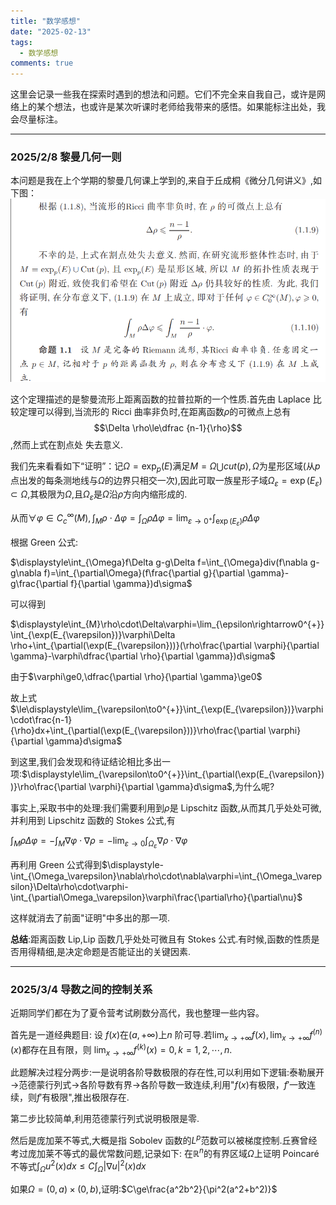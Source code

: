 ```yaml
---
title: "数学感想"
date: "2025-02-13"
tags:
  - 数学感想
comments: true
---
```


这里会记录一些我在探索时遇到的想法和问题。它们不完全来自我自己，或许是网络上的某个想法，也或许是某次听课时老师给我带来的感悟。如果能标注出处，我会尽量标注。

---

### 2025/2/8 黎曼几何一则

本问题是我在上个学期的黎曼几何课上学到的,来自于丘成桐《微分几何讲义》,如下图：
![距离函数拉普拉斯](pic/Yau.png "距离函数拉普拉斯")

这个定理描述的是黎曼流形上距离函数的拉普拉斯的一个性质.首先由 Laplace 比较定理可以得到,当流形的 Ricci 曲率非负时,在距离函数$\rho$的可微点上总有$$\Delta \rho\le\dfrac
{n-1}{\rho}$$,然而上式在割点处 失去意义.

我们先来看看如下“证明”：记$\Omega=\exp_p(E)$满足$M=\Omega \bigcup cut(p),\Omega$为星形区域(从$p$点出发的每条测地线与$\Omega$的边界只相交一次),因此可取一族星形子域$\Omega_{\varepsilon}=\exp(E_{\varepsilon})\subset\Omega$,其极限为$\Omega$,且$\Omega_{\varepsilon}$是$\Omega$沿$\rho$方向内缩形成的.

从而$\forall\varphi\in C_{c}^{\infty}(M),\displaystyle\int_{M}\rho\cdot\Delta\varphi=\int_{\Omega}\rho\Delta\varphi=\lim_{\varepsilon\to0^{+}}\int_{\exp(E_{\varepsilon})}\rho\Delta\varphi$

根据 Green 公式:

$\displaystyle\int_{\Omega}f\Delta g-g\Delta f=\int_{\Omega}div(f\nabla g-g\nabla f)=\int_{\partial\Omega}(f\frac{\partial g}{\partial \gamma}-g\frac{\partial f}{\partial \gamma})d\sigma$

可以得到

$\displaystyle\int_{M}\rho\cdot\Delta\varphi=\lim_{\epsilon\rightarrow0^{+}}\int_{\exp(E_{\varepsilon})}\varphi\Delta \rho+\int_{\partial(\exp(E_{\varepsilon}))}(\rho\frac{\partial \varphi}{\partial \gamma}-\varphi\dfrac{\partial \rho}{\partial \gamma})d\sigma$

由于$\varphi\ge0,\dfrac{\partial \rho}{\partial \gamma}\ge0$

故上式$\le\displaystyle\lim_{\varepsilon\to0^{+}}\int_{\exp(E_{\varepsilon})}\varphi\cdot\frac{n-1}{\rho}dx+\int_{\partial(\exp(E_{\varepsilon}))}\rho\frac{\partial \varphi}{\partial \gamma}d\sigma$

到这里,我们会发现和待证结论相比多出一项:$\displaystyle\lim_{\varepsilon\to0^{+}}\int_{\partial(\exp(E_{\varepsilon}))}\rho\frac{\partial \varphi}{\partial \gamma}d\sigma$,为什么呢?

事实上,采取书中的处理:我们需要利用到$\rho$是 Lipschitz 函数,从而其几乎处处可微,并利用到 Lipschitz 函数的 Stokes 公式,有

$\displaystyle\int_M\rho\Delta\varphi=-\int_M\nabla\varphi\cdot\nabla\rho=-\lim_{\varepsilon\to0}\int_{\Omega_{\varepsilon}}\nabla\rho\cdot\nabla\varphi$

再利用 Green 公式得到$\displaystyle-\int_{\Omega_\varepsilon}\nabla\rho\cdot\nabla\varphi=\int_{\Omega_\varepsilon}\Delta\rho\cdot\varphi-\int_{\partial\Omega_\varepsilon}\varphi\frac{\partial\rho}{\partial\nu}$

这样就消去了前面"证明"中多出的那一项.

**总结**:距离函数 Lip,Lip 函数几乎处处可微且有 Stokes 公式.有时候,函数的性质是否用得精细,是决定命题是否能证出的关键因素.

---

### 2025/3/4 导数之间的控制关系

近期同学们都在为了夏令营考试刷数分高代，我也整理一些内容。

首先是一道经典题目:
设 $f(x)$在$(a,+\infty)$上$n$ 阶可导.若$\displaystyle\lim_{x\to+\infty} f(x),\lim_{x\to+\infty}f^{(n)}(x)$都存在且有限，则
$\displaystyle\lim_{x\to+\infty}f^{(k)}\left(x\right)=0,k=1,2,\cdots,n.$

此题解决过程分两步:一是说明各阶导数极限的存在性,可以利用如下逻辑:泰勒展开$\rightarrow$范德蒙行列式$\rightarrow$各阶导数有界$\rightarrow$各阶导数一致连续,利用"$f(x)$有极限，$f'$一致连续，则$f'$有极限",推出极限存在.

第二步比较简单,利用范德蒙行列式说明极限是零.

然后是庞加莱不等式,大概是指 Sobolev 函数的$L^p$范数可以被梯度控制.丘赛曾经考过庞加莱不等式的最优常数问题,记录如下:
在$\mathbb{R}^n$的有界区域$\Omega$上证明 Poincaré 不等式$\int_\Omega u^2(x)dx\leqslant C\int_{\Omega}|\nabla u|^2(x)dx$

如果$\Omega=(0,a)\times(0,b)$,证明:$C\ge\frac{a^2b^2}{\pi^2(a^2+b^2)}$
